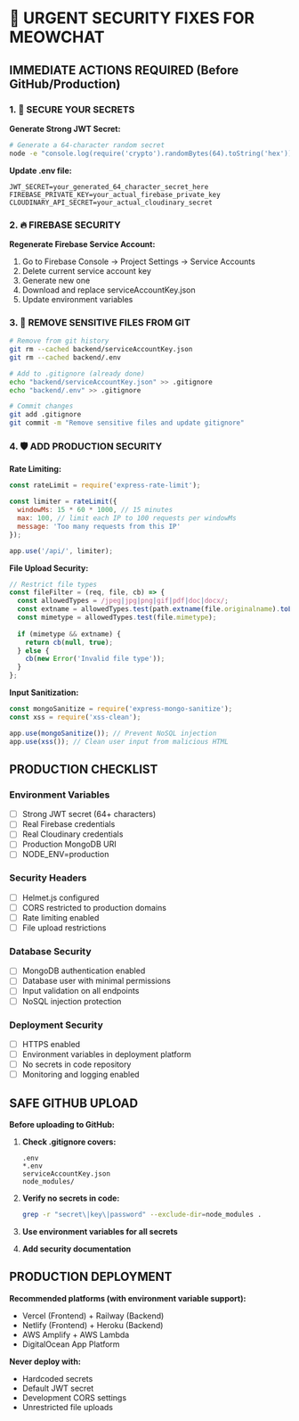 # 🚨 URGENT SECURITY FIXES FOR MEOWCHAT

## IMMEDIATE ACTIONS REQUIRED (Before GitHub/Production)

### 1. 🔐 SECURE YOUR SECRETS

**Generate Strong JWT Secret:**
```bash
# Generate a 64-character random secret
node -e "console.log(require('crypto').randomBytes(64).toString('hex'))"
```

**Update .env file:**
```env
JWT_SECRET=your_generated_64_character_secret_here
FIREBASE_PRIVATE_KEY=your_actual_firebase_private_key
CLOUDINARY_API_SECRET=your_actual_cloudinary_secret
```

### 2. 🔥 FIREBASE SECURITY

**Regenerate Firebase Service Account:**
1. Go to Firebase Console → Project Settings → Service Accounts
2. Delete current service account key
3. Generate new one
4. Download and replace serviceAccountKey.json
5. Update environment variables

### 3. 📁 REMOVE SENSITIVE FILES FROM GIT

```bash
# Remove from git history
git rm --cached backend/serviceAccountKey.json
git rm --cached backend/.env

# Add to .gitignore (already done)
echo "backend/serviceAccountKey.json" >> .gitignore
echo "backend/.env" >> .gitignore

# Commit changes
git add .gitignore
git commit -m "Remove sensitive files and update gitignore"
```

### 4. 🛡️ ADD PRODUCTION SECURITY

**Rate Limiting:**
```javascript
const rateLimit = require('express-rate-limit');

const limiter = rateLimit({
  windowMs: 15 * 60 * 1000, // 15 minutes
  max: 100, // limit each IP to 100 requests per windowMs
  message: 'Too many requests from this IP'
});

app.use('/api/', limiter);
```

**File Upload Security:**
```javascript
// Restrict file types
const fileFilter = (req, file, cb) => {
  const allowedTypes = /jpeg|jpg|png|gif|pdf|doc|docx/;
  const extname = allowedTypes.test(path.extname(file.originalname).toLowerCase());
  const mimetype = allowedTypes.test(file.mimetype);
  
  if (mimetype && extname) {
    return cb(null, true);
  } else {
    cb(new Error('Invalid file type'));
  }
};
```

**Input Sanitization:**
```javascript
const mongoSanitize = require('express-mongo-sanitize');
const xss = require('xss-clean');

app.use(mongoSanitize()); // Prevent NoSQL injection
app.use(xss()); // Clean user input from malicious HTML
```

## PRODUCTION CHECKLIST

### Environment Variables
- [ ] Strong JWT secret (64+ characters)
- [ ] Real Firebase credentials
- [ ] Real Cloudinary credentials  
- [ ] Production MongoDB URI
- [ ] NODE_ENV=production

### Security Headers
- [ ] Helmet.js configured
- [ ] CORS restricted to production domains
- [ ] Rate limiting enabled
- [ ] File upload restrictions

### Database Security
- [ ] MongoDB authentication enabled
- [ ] Database user with minimal permissions
- [ ] Input validation on all endpoints
- [ ] NoSQL injection protection

### Deployment Security
- [ ] HTTPS enabled
- [ ] Environment variables in deployment platform
- [ ] No secrets in code repository
- [ ] Monitoring and logging enabled

## SAFE GITHUB UPLOAD

**Before uploading to GitHub:**

1. **Check .gitignore covers:**
   ```
   .env
   *.env
   serviceAccountKey.json
   node_modules/
   ```

2. **Verify no secrets in code:**
   ```bash
   grep -r "secret\|key\|password" --exclude-dir=node_modules .
   ```

3. **Use environment variables for all secrets**

4. **Add security documentation**

## PRODUCTION DEPLOYMENT

**Recommended platforms (with environment variable support):**
- Vercel (Frontend) + Railway (Backend)
- Netlify (Frontend) + Heroku (Backend)  
- AWS Amplify + AWS Lambda
- DigitalOcean App Platform

**Never deploy with:**
- Hardcoded secrets
- Default JWT secret
- Development CORS settings
- Unrestricted file uploads